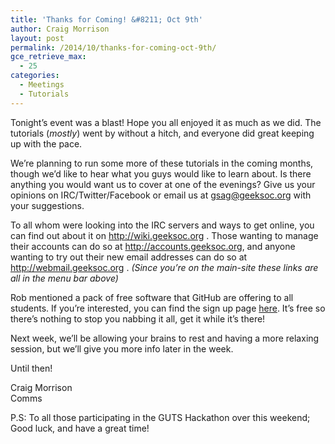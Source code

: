 ```yaml
---
title: 'Thanks for Coming! &#8211; Oct 9th'
author: Craig Morrison
layout: post
permalink: /2014/10/thanks-for-coming-oct-9th/
gce_retrieve_max:
  - 25
categories:
  - Meetings
  - Tutorials
---
```

Tonight&#8217;s event was a blast! Hope you all enjoyed it as much as we did. The tutorials (*mostly*) went by without a hitch, and everyone did great keeping up with the pace.

We&#8217;re planning to run some more of these tutorials in the coming months, though we&#8217;d like to hear what you guys would like to learn about. Is there anything you would want us to cover at one of the evenings? Give us your opinions on IRC/Twitter/Facebook or email us at <a href="mailto:gsag@geeksoc.org" target="_blank">gsag@geeksoc.org</a> with your suggestions.

To all whom were looking into the IRC servers and ways to get online, you can find out about it on <a href="http://wiki.geeksoc.org" target="_blank">http://wiki.geeksoc.org</a> . Those wanting to manage their accounts can do so at <a href="http://accounts.geeksoc.org" target="_blank">http://accounts.geeksoc.org</a>, and anyone wanting to try out their new email addresses can do so at <a href="http://webmail.geeksoc.org" target="_blank">http://webmail.geeksoc.org</a> . *(Since you&#8217;re on the main-site these links are all in the menu bar above)*

Rob mentioned a pack of free software that GitHub are offering to all students. If you&#8217;re interested, you can find the sign up page <a href="http://education.github.com" target="_blank">here</a>. It&#8217;s free so there&#8217;s nothing to stop you nabbing it all, get it while it&#8217;s there!

Next week, we&#8217;ll be allowing your brains to rest and having a more relaxing session, but we&#8217;ll give you more info later in the week.

Until then!

Craig Morrison  
Comms

P.S: To all those participating in the GUTS Hackathon over this weekend; Good luck, and have a great time!
